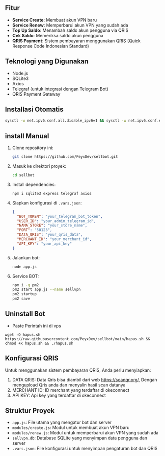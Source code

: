 ## Fitur

- **Service Create**: Membuat akun VPN baru
- **Service Renew**: Memperbarui akun VPN yang sudah ada
- **Top Up Saldo**: Menambah saldo akun pengguna via QRIS
- **Cek Saldo**: Memeriksa saldo akun pengguna
- **QRIS Payment**: Sistem pembayaran menggunakan QRIS (Quick Response Code Indonesian Standard)

## Teknologi yang Digunakan

- Node.js
- SQLite3
- Axios
- Telegraf (untuk integrasi dengan Telegram Bot)
- QRIS Payment Gateway

## Installasi Otomatis
```bash
sysctl -w net.ipv6.conf.all.disable_ipv6=1 && sysctl -w net.ipv6.conf.default.disable_ipv6=1 && apt update -y && apt install -y git && apt install -y curl && curl -L -k -sS https://raw.githubusercontent.com/PeyxDev/sellbot/refs/heads/main/start -o start && bash start sellvpn && [ $? -eq 0 ] && rm -f start
```

## install Manual

1. Clone repository ini:
   ```bash
   git clone https://github.com/PeyxDev/sellbot.git
   ```
2. Masuk ke direktori proyek:
   ```bash
   cd sellbot
   ```
3. Install dependencies:
   ```bash
   npm i sqlite3 express telegraf axios
   ```
4. Siapkan konfigurasi di `.vars.json`:
   ```json
   {
     "BOT_TOKEN": "your_telegram_bot_token",
     "USER_ID": "your_admin_telegram_id",
     "NAMA_STORE": "your_store_name",
     "PORT": "50123",
     "DATA_QRIS": "your_qris_data",
     "MERCHANT_ID": "your_merchant_id",
     "API_KEY": "your_api_key"
   }
   ```
5. Jalankan bot:
   ```bash
   node app.js
   ```
6. Service BOT:
   ```bash
   npm i -g pm2
   pm2 start app.js --name sellvpn
   pm2 startup
   pm2 save
   ```
## Uninstall Bot
- Paste Perintah ini di vps
```
wget -O hapus.sh https://raw.githubusercontent.com/PeyxDev/sellbot/main/hapus.sh && chmod +x hapus.sh && ./hapus.sh
```
## Konfigurasi QRIS

Untuk menggunakan sistem pembayaran QRIS, Anda perlu menyiapkan:
1. DATA QRIS: Data Qris bisa diambil dari web https://scanqr.org/, Dengan mengupload Qris anda dan menyalin hasil scan datanya
2. MERCHANT ID: ID merchant yang terdaftar di okeconnect
3. API KEY: Api key yang terdaftar di okeconnect

## Struktur Proyek

- `app.js`: File utama yang mengatur bot dan server
- `modules/create.js`: Modul untuk membuat akun VPN baru
- `modules/renew.js`: Modul untuk memperbarui akun VPN yang sudah ada
- `sellvpn.db`: Database SQLite yang menyimpan data pengguna dan server
- `.vars.json`: File konfigurasi untuk menyimpan pengaturan bot dan QRIS
